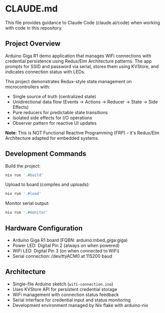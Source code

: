 # CLAUDE.md

This file provides guidance to Claude Code (claude.ai/code) when working with code in this repository.

## Project Overview

Arduino Giga R1 demo application that manages WiFi connections with credential persistence using Redux/Elm Architecture patterns. The app prompts for SSID and password via serial, stores them using KVStore, and indicates connection status with LEDs.

This project demonstrates Redux-style state management on microcontrollers with:
- Single source of truth (centralized state)
- Unidirectional data flow (Events → Actions → Reducer → State → Side Effects)
- Pure reducers for predictable state transitions
- Isolated side effects for I/O operations
- Observer pattern for reactive UI updates

**Note**: This is NOT Functional Reactive Programming (FRP) - it's Redux/Elm Architecture adapted for embedded systems.

## Development Commands

Build the project:
```bash
nix run '.#build'
```

Upload to board (compiles and uploads):
```bash
nix run '.#load'
```

Monitor serial output:
```bash
nix run '.#monitor'
```

## Hardware Configuration

- Arduino Giga R1 board (FQBN: arduino:mbed_giga:giga)
- Power LED: Digital Pin 2 (always on when powered)
- WiFi LED: Digital Pin 3 (on when connected to WiFi)
- Serial connection: /dev/ttyACM0 at 115200 baud

## Architecture

- Single-file Arduino sketch (`wifi-connection.ino`)
- Uses KVStore API for persistent credential storage
- WiFi management with connection status feedback
- Serial interface for credential input and status monitoring
- Development environment managed by Nix flake with arduino-nix